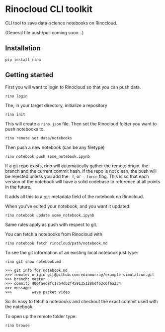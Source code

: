 # Rinocloud CLI toolkit

CLI tool to save data-science notebooks on Rinocloud.

(General file push/pull coming soon...)

## Installation

```
pip install rino
```

## Getting started

First you will want to login to Rinocloud so that you can push data.

```
rino login
```

The, in your target directory, initialize a repository

```
rino init
```

This will create a `rino.json` file.
Then set the Rinocloud folder you want to push notebooks to.

```
rino remote set data/notebooks
```

Then push a new notebook (can be any filetype)

```
rino notebook push some_notebook.ipynb
```

If a git repo exists, rino will automatically gather the remote origin, the
branch and the current commit hash. If the repo is not clean, the push will be
rejected unless you add the `-f`, or `--force` flag. This is so that each
version of the notebook will have a solid codebase to reference at all points in
the future.

It adds all this to a `git` metadata field of the notebook on Rinocloud.

When you've edited your notebook, and you want it updated:

```
rino notebook update some_notebook.ipynb
```

Same rules apply as push with respect to git.

You can fetch a notebooks from Rinocloud with

```
rino notebook fetch rinocloud/path/notebook.md
```

To see the git information of an existing local notebook just type:

```
rino git show notebook.md

>>> git info for notebook.md
>>> remote: origin git@github.com:eoinmurray/example-simulation.git
>>> branch: master
>>> commit: d00faed8fc1754db2f459135128bdf62c6f6a234
>>> message: 
>>>         wave packet video
```

So its easy to fetch a notebooks and checkout the exact commit used with the notebook.

To open up the remote folder type:

```
rino browse
```
